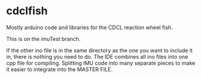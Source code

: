 # cdclfish
Mostly arduino code and libraries for the CDCL reaction wheel fish.

This is on the imuTest branch.

If the other ino file is in the same directory as the one you want to include it in, there is nothing you need to do. The IDE combines all ino files into one cpp file for compiling. Splitting IMU code into many separate pieces to make it easier to integrate into the MASTER FILE.